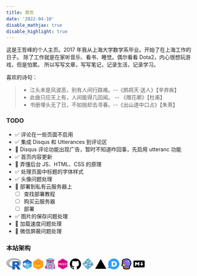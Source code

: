 ```yaml
---
title: 首页
date: '2022-04-10'
disable_mathjax: true
disable_highlight: true
---
```


这是王哲峰的个人主页。2017 年我从上海大学数学系毕业。开始了在上海工作的日子。
除了工作就是在家听音乐、看书、睡觉。偶尔看看 Dota2，内心很想玩游戏，但是怕累。
所以写写文章，写写笔记，记录生活，记录学习。

喜欢的诗句：

> * 江头未是风波恶，别有人间行路难。--《鹧鸪天·送人》【辛弃疾】
> * 此曲只应天上有，人间能得几回闻。 -- 《赠花卿》【杜甫】
> * 书册埋头无了日，不如抛却去寻春。--《出山道中口占》【朱熹】

<!-- 喜欢的一段视频： -->
<!-- <div class="plyr__video-embed" id="player" width="100%">
  <iframe
    src="https://www.youtube.com/embed/bTqVqk7FSmY?origin=https://plyr.io&amp;iv_load_policy=3&amp;modestbranding=1&amp;playsinline=1&amp;showinfo=0&amp;rel=0&amp;enablejsapi=1"
    allowfullscreen
    allowtransparency
    allow="autoplay"
    width="100%"
    height="400px"
  ></iframe>
</div> -->

<!-- 喜欢的一张图片：
<image src="images/background.jpg" width="100%" height="350px"> -->

### TODO

- :white_check_mark: 评论在一些页面不启用
- :white_check_mark: 集成 Disqus 和 Utterances 到评论区
- :black_square_button: Disqus 评论功能出现广告，暂时不知道咋回事，先启用 utteranc 功能
- :white_check_mark: 首页内容更新
- :black_square_button: 弄懂后台 JS、HTML、CSS 的原理
- :white_check_mark: 处理页面中标题的字体样式
- :white_check_mark: 头像问题处理
- :black_square_button: 部署到私有云服务器上
  - [ ] 查找部署教程
  - [ ] 购买云服务器
  - [ ] 部署
- :white_check_mark: 图片的保存问题处理
- :black_square_button: 加载速度问题处理
- :black_square_button: 微信屏蔽问题处理

### 本站架构

[<img src="images/Rlogo.svg" width="8%" />](https://www.r-project.org/) [<img src="images/RStudio.svg" width="5%" />](https://www.rstudio.com/) [<img src="images/blogdown.svg" width="5%" />](https://github.com/rstudio/blogdown) [<img src="images/gopher-hero.svg" width="6%">](https://gohugo.io/) [<img src="images/hugothemes.png" width="6%">](https://github.com/yihui/hugo-ivy) [<img src="images/github.svg" width="6%" />](https://github.com) [<img src="images/netlify-icon.svg" width="6%" />](https://www.netlify.com/) [<img src="images/vercel.svg" width="6%" />](https://vercel.com/) [<img src="images/disqus-icon.svg" width="6%">](https://disqus.com/) [<img src="images/utterances-300.png" width="6%">](https://utteranc.es/) [<img src="images/markdown.svg" width="6%" />](https://daringfireball.net/projects/markdown/syntax)

